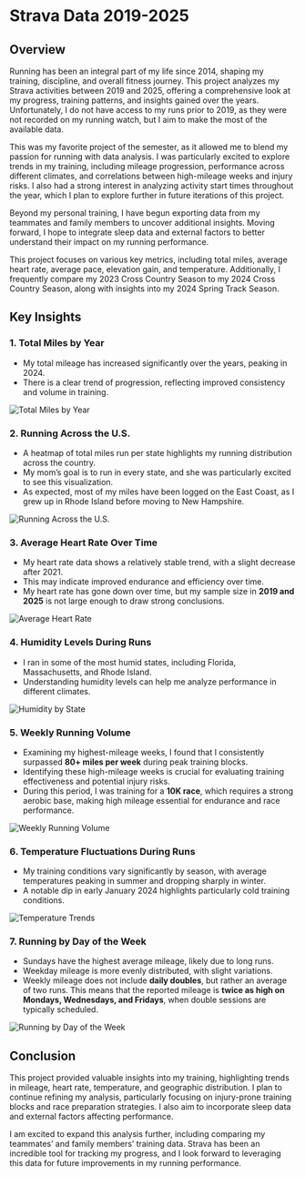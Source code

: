 # Strava Data 2019-2025

## Overview
Running has been an integral part of my life since 2014, shaping my training, discipline, and overall fitness journey. This project analyzes my Strava activities between 2019 and 2025, offering a comprehensive look at my progress, training patterns, and insights gained over the years. Unfortunately, I do not have access to my runs prior to 2019, as they were not recorded on my running watch, but I aim to make the most of the available data.

This was my favorite project of the semester, as it allowed me to blend my passion for running with data analysis. I was particularly excited to explore trends in my training, including mileage progression, performance across different climates, and correlations between high-mileage weeks and injury risks. I also had a strong interest in analyzing activity start times throughout the year, which I plan to explore further in future iterations of this project.

Beyond my personal training, I have begun exporting data from my teammates and family members to uncover additional insights. Moving forward, I hope to integrate sleep data and external factors to better understand their impact on my running performance.

This project focuses on various key metrics, including total miles, average heart rate, average pace, elevation gain, and temperature. Additionally, I frequently compare my 2023 Cross Country Season to my 2024 Cross Country Season, along with insights into my 2024 Spring Track Season.

## Key Insights
### 1. Total Miles by Year
- My total mileage has increased significantly over the years, peaking in 2024. 
- There is a clear trend of progression, reflecting improved consistency and volume in training.

![Total Miles by Year](totalm.png)

### 2. Running Across the U.S.
- A heatmap of total miles run per state highlights my running distribution across the country.
- My mom’s goal is to run in every state, and she was particularly excited to see this visualization.
- As expected, most of my miles have been logged on the East Coast, as I grew up in Rhode Island before moving to New Hampshire.

![Running Across the U.S.](heatmap.png)

### 3. Average Heart Rate Over Time
- My heart rate data shows a relatively stable trend, with a slight decrease after 2021.
- This may indicate improved endurance and efficiency over time.
- My heart rate has gone down over time, but my sample size in **2019 and 2025** is not large enough to draw strong conclusions.

![Average Heart Rate](heart.png)

### 4. Humidity Levels During Runs
- I ran in some of the most humid states, including Florida, Massachusetts, and Rhode Island.
- Understanding humidity levels can help me analyze performance in different climates.

![Humidity by State](humidity.png)

### 5. Weekly Running Volume
- Examining my highest-mileage weeks, I found that I consistently surpassed **80+ miles per week** during peak training blocks.
- Identifying these high-mileage weeks is crucial for evaluating training effectiveness and potential injury risks.
- During this period, I was training for a **10K race**, which requires a strong aerobic base, making high mileage essential for endurance and race performance.

![Weekly Running Volume](weeks.png)

### 6. Temperature Fluctuations During Runs
- My training conditions vary significantly by season, with average temperatures peaking in summer and dropping sharply in winter.
- A notable dip in early January 2024 highlights particularly cold training conditions.

![Temperature Trends](temp.png)

### 7. Running by Day of the Week
- Sundays have the highest average mileage, likely due to long runs.
- Weekday mileage is more evenly distributed, with slight variations.
- Weekly mileage does not include **daily doubles**, but rather an average of two runs. This means that the reported mileage is **twice as high on Mondays, Wednesdays, and Fridays**, when double sessions are typically scheduled.

![Running by Day of the Week](weekday.png)

## Conclusion
This project provided valuable insights into my training, highlighting trends in mileage, heart rate, temperature, and geographic distribution. I plan to continue refining my analysis, particularly focusing on injury-prone training blocks and race preparation strategies. I also aim to incorporate sleep data and external factors affecting performance.

I am excited to expand this analysis further, including comparing my teammates’ and family members’ training data. Strava has been an incredible tool for tracking my progress, and I look forward to leveraging this data for future improvements in my running performance.
